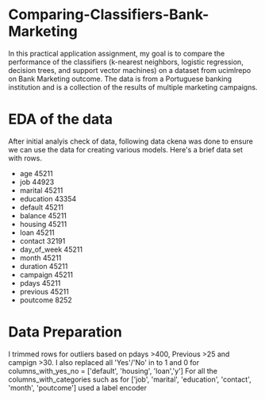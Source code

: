 # Comparing-Classifiers-Bank-Marketing
In this practical application assignment, my goal is to compare the performance of the classifiers (k-nearest neighbors, logistic regression, decision trees, and support vector machines) on a dataset from ucimlrepo on Bank Marketing outcome. The data is from a Portuguese banking institution and is a collection of the results of multiple marketing campaigns.

# EDA of the data
After initial analyis check of data, following data ckena was done to ensure we can use the data for creating various models. Here's a brief data set with rows.

- age            45211
- job            44923
- marital        45211
- education      43354
- default        45211
- balance        45211
- housing        45211
- loan           45211
- contact        32191
- day_of_week    45211
- month          45211
- duration       45211
- campaign       45211
- pdays          45211
- previous       45211
- poutcome        8252

# Data Preparation
I trimmed rows for outliers based on pdays >400, Previous >25 and campign >30. I also replaced all 'Yes'/'No' in to 1 and 0 for columns_with_yes_no = ['default', 'housing', 'loan','y']
For all the columns_with_categories such as for ['job', 'marital', 'education', 'contact', 'month', 'poutcome'] used a label encoder
  
